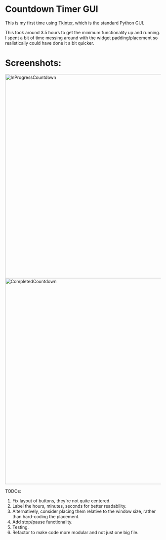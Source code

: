 # Countdown Timer GUI

This is my first time using [Tkinter](https://wiki.python.org/moin/TkInter), which is the standard Python GUI.

This took around 3.5 hours to get the minimum functionality up and running. I spent a bit of time messing around with the widget padding/placement so realistically could have done it a bit quicker.

# Screenshots:

<img width="658" alt="InProgressCountdown" src="https://github.com/mjkeene/pythonprojects/assets/48185875/d3086c67-e8ef-4164-b6ed-a1e31658c26b">

<img width="665" alt="CompletedCountdown" src="https://github.com/mjkeene/pythonprojects/assets/48185875/37b21253-c779-4f41-9d6a-5fd5a48d759d">

TODOs:
1. Fix layout of buttons, they're not quite centered.
2. Label the hours, minutes, seconds for better readability.
3. Alternatively, consider placing them relative to the window size, rather than hard-coding the placement.
4. Add stop/pause functionality.
5. Testing.
6. Refactor to make code more modular and not just one big file.
